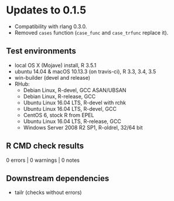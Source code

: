
# Updates to 0.1.5

 * Compatibility with rlang 0.3.0.
 * Removed `cases` function
    (`case_func` and `case_trfunc` replace it).

## Test environments

* local OS X (Mojave) install, R 3.5.1
* ubuntu 14.04 & macOS 10.13.3 (on travis-ci), R 3.3, 3.4, 3.5
* win-builder (devel and release)
* RHub:
    - Debian Linux, R-devel, GCC ASAN/UBSAN
    - Debian Linux, R-release, GCC
    - Ubuntu Linux 16.04 LTS, R-devel with rchk
    - Ubuntu Linux 16.04 LTS, R-devel, GCC
    - CentOS 6, stock R from EPEL
    - Ubuntu Linux 16.04 LTS, R-release, GCC
    - Windows Server 2008 R2 SP1, R-oldrel, 32/64 bit
  
## R CMD check results

0 errors | 0 warnings | 0 notes

## Downstream dependencies

 - tailr (checks without errors)
